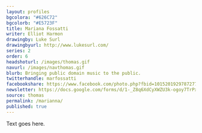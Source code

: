 ```yaml
---
layout: profiles
bgcolora: "#626C72"
bgcolorb: "#E5723F"
title: Mariana Fossatti
writer: Elliot Harmon
drawingby: Luke Surl
drawingbyurl: http://www.lukesurl.com/
series: 2
order: 6
headshoturl: /images/thomas.gif
navurl: /images/navthomas.gif
blurb: Bringing public domain music to the public.
twitterhandle: marfossatti
facebookshare: https://www.facebook.com/photo.php?fbid=10152019297872777
newsletter: https://docs.google.com/forms/d/1-_Z8q6XdCyXWZU3k-ogoy7TrPxhSN7nYHPvjj0MwogA/viewform?entry.239708838=Team+Open+-+Thomas&entry.1860916380&entry.1017428125&entry.1257771276
source: thomas
permalink: /marianna/
published: true
---
```


Text goes here.